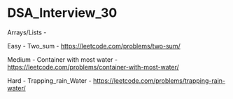 # DSA_Interview_30

Arrays/Lists -

Easy - Two_sum - https://leetcode.com/problems/two-sum/

Medium - Container with most water - https://leetcode.com/problems/container-with-most-water/

Hard - Trapping_rain_Water - https://leetcode.com/problems/trapping-rain-water/

